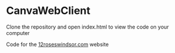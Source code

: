 # CanvaWebClient
 
Clone the repository and open index.html to view the code on your computer

Code for the [12roseswindsor.com](12roseswindsor.com) website
